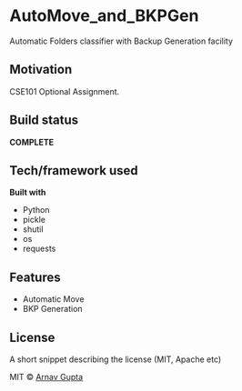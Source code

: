 # AutoMove_and_BKPGen
Automatic Folders classifier with Backup Generation facility

## Motivation
CSE101 Optional Assignment.

## Build status

**COMPLETE**

## Tech/framework used

<b>Built with</b>
- Python
- pickle
- shutil
- os
- requests

## Features
- Automatic Move
- BKP Generation

## License
A short snippet describing the license (MIT, Apache etc)

MIT © [Arnav Gupta]()

